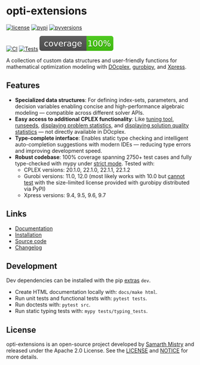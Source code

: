 # opti-extensions

[![license](https://img.shields.io/pypi/l/opti-extensions)](https://github.com/samarthmistry/opti-extensions/blob/main/LICENSE)
[![pypi](https://img.shields.io/pypi/v/opti-extensions)](https://pypi.python.org/pypi/opti-extensions)
[![pyversions](https://img.shields.io/pypi/pyversions/opti-extensions)](https://pypi.python.org/pypi/opti-extensions)

[![CI](https://github.com/samarthmistry/opti-extensions/actions/workflows/ci.yaml/badge.svg)](https://github.com/samarthmistry/opti-extensions/blob/main/.github/workflows/ci.yaml)
[![Tests](https://github.com/samarthmistry/opti-extensions/actions/workflows/tests.yaml/badge.svg)](https://github.com/samarthmistry/opti-extensions/blob/main/.github/workflows/tests.yaml)
[![Coverage](https://raw.githubusercontent.com/samarthmistry/opti-extensions/main/coverage.svg)](https://github.com/samarthmistry/opti-extensions/tree/main/tests/unit_tests)

A collection of custom data structures and user-friendly functions for mathematical optimization modeling with [DOcplex](https://ibmdecisionoptimization.github.io/docplex-doc), [gurobipy](https://docs.gurobi.com/projects/optimizer/en/current/reference/python.html), and [Xpress](https://www.fico.com/fico-xpress-optimization/docs/latest/solver/optimizer/python/HTML).

Features
--------

* **Specialized data structures**: For defining index-sets, parameters, and decision variables enabling concise and high-performance algebraic modeling — compatible across different solver APIs.
* **Easy access to additional CPLEX functionality**: Like [tuning tool](https://www.ibm.com/docs/en/icos/latest?topic=programmingconsiderations-tuning-tool), [runseeds](https://www.ibm.com/docs/en/icos/latest?topic=cplex-evaluating-variability), [displaying problem statistics](https://www.ibm.com/docs/en/icos/latest?topic=problem-displaying-statistics), and [displaying solution quality statistics](https://www.ibm.com/docs/en/icos/latest?topic=cplex-evaluating-solution-quality) — not directly available in DOcplex.
* **Type-complete interface**: Enables static type checking and intelligent auto-completion suggestions with modern IDEs — reducing type errors and improving development speed.
* **Robust codebase**: 100% coverage spanning 2750+ test cases and fully type-checked with mypy under [strict mode](https://mypy.readthedocs.io/en/stable/getting_started.html#strict-mode-and-configuration). Tested with:
    * CPLEX versions: 20.1.0, 22.1.0, 22.1.1, 22.1.2
    * Gurobi versions: 11.0, 12.0
     (most likely works with 10.0 but [cannot test](https://support.gurobi.com/hc/en-us/articles/19487474933521-How-do-I-resolve-the-error-License-expired-2024-10-28) with the size-limited license provided with gurobipy distributed via PyPI)
    * Xpress versions: 9.4, 9.5, 9.6, 9.7

Links
-----

* [Documentation](https://opti-extensions.readthedocs.io/en/stable)
* [Installation](https://opti-extensions.readthedocs.io/en/stable/installation/index.html)
* [Source code](https://github.com/samarthmistry/opti-extensions)
* [Changelog](https://github.com/samarthmistry/opti-extensions/releases)

Development
-----------

Dev dependencies can be installed with the pip [extras](https://packaging.python.org/en/latest/tutorials/installing-packages/#installing-extras) `dev`.

* Create HTML documentation locally with: `docs/make html`.
* Run unit tests and functional tests with: `pytest tests`.
* Run doctests with: `pytest src`.
* Run static typing tests with: `mypy tests/typing_tests`.

License
-------

opti-extensions is an open-source project developed by [Samarth Mistry](https://www.linkedin.com/in/samarthmistry) and released under the Apache 2.0 License. See the [LICENSE](https://github.com/samarthmistry/opti-extensions/blob/main/LICENSE) and [NOTICE](https://github.com/samarthmistry/opti-extensions/blob/main/NOTICE) for more details.
